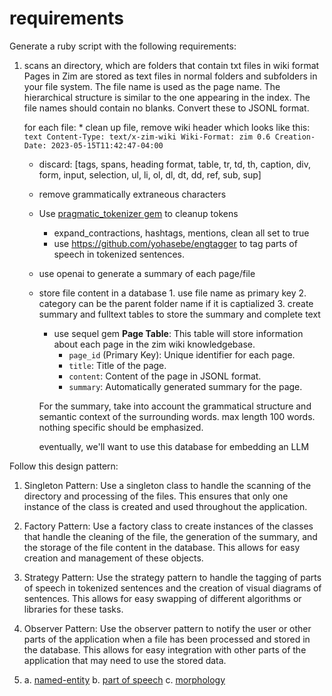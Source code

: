 # requirements


Generate a ruby script with the following requirements:

1. scans an directory, which are folders that contain txt files in wiki format
   Pages in Zim are stored as text files in normal folders and subfolders in your file system. The file name is used as the page name. The hierarchical structure is similar to the one appearing in the index. The file names should contain no blanks. Convert these to JSONL format.

   for each file:
		* clean up file, remove wiki header which looks like this:
		   ```text
		   Content-Type: text/x-zim-wiki
			Wiki-Format: zim 0.6
			Creation-Date: 2023-05-15T11:42:47-04:00
			```
    * discard: [tags, spans, heading format, table, tr, td, th, caption, div, form, input, selection, ul, li, ol, dl, dt, dd, ref, sub, sup]

    * remove grammatically extraneous characters

    * Use [pragmatic_tokenizer gem](https://raw.githubusercontent.com/diasks2/pragmatic_tokenizer/master/README.md) to cleanup tokens
      - expand_contractions, hashtags, mentions, clean all set to true
      - use https://github.com/yohasebe/engtagger to tag parts of speech in tokenized sentences.

    * use openai to generate a summary of each page/file

    * store file content in a database
			1. use file name as primary key
			2. category can be the parent folder name if it is captialized
			3. create summary and fulltext tables to store the summary and complete text
      * use sequel gem
        **Page Table**: This table will store information about each page in the zim wiki knowledgebase.
         - `page_id` (Primary Key): Unique identifier for each page.
         - `title`: Title of the page.
         - `content`: Content of the page in JSONL format.
         - `summary`: Automatically generated summary for the page.

      For the summary, take into account the grammatical structure and semantic context of the surrounding words. max length 100 words. nothing specific should be emphasized.

      eventually, we'll want to use this database for embedding an LLM

Follow this design pattern:

1. Singleton Pattern: Use a singleton class to handle the scanning of the directory and processing of the files. This ensures that only one instance of the class is created and used throughout the application.

2. Factory Pattern: Use a factory class to create instances of the classes that handle the cleaning of the file, the generation of the summary, and the storage of the file content in the database. This allows for easy creation and management of these objects.

3. Strategy Pattern: Use the strategy pattern to handle the tagging of parts of speech in tokenized sentences and the creation of visual diagrams of sentences. This allows for easy swapping of different algorithms or libraries for these tasks.

4. Observer Pattern: Use the observer pattern to notify the user or other parts of the application when a file has been processed and stored in the database. This allows for easy integration with other parts of the application that may need to use the stored data.





5. a. [named-entity](https://github.com/yohasebe/ruby-spacy#named-entity-recognition) b. [part of speech](https://github.com/yohasebe/ruby-spacy#part-of-speech-and-dependency) c. [morphology](https://github.com/yohasebe/ruby-spacy#morphology)
